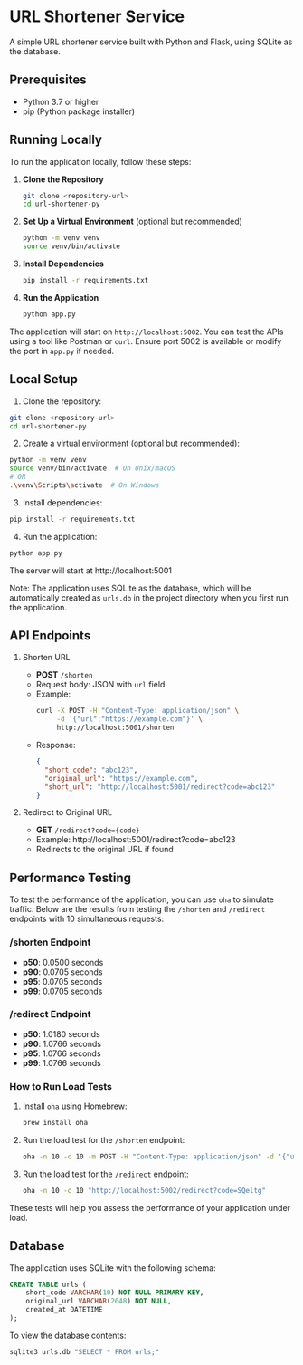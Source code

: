 # URL Shortener Service

A simple URL shortener service built with Python and Flask, using SQLite as the database.

## Prerequisites

- Python 3.7 or higher
- pip (Python package installer)

## Running Locally

To run the application locally, follow these steps:

1. **Clone the Repository**
   ```bash
   git clone <repository-url>
   cd url-shortener-py
   ```

2. **Set Up a Virtual Environment** (optional but recommended)
   ```bash
   python -m venv venv
   source venv/bin/activate
   ```

3. **Install Dependencies**
   ```bash
   pip install -r requirements.txt
   ```

4. **Run the Application**
   ```bash
   python app.py
   ```

The application will start on `http://localhost:5002`. You can test the APIs using a tool like Postman or `curl`. Ensure port 5002 is available or modify the port in `app.py` if needed.

## Local Setup

1. Clone the repository:
```bash
git clone <repository-url>
cd url-shortener-py
```

2. Create a virtual environment (optional but recommended):
```bash
python -m venv venv
source venv/bin/activate  # On Unix/macOS
# OR
.\venv\Scripts\activate  # On Windows
```

3. Install dependencies:
```bash
pip install -r requirements.txt
```

4. Run the application:
```bash
python app.py
```

The server will start at http://localhost:5001

Note: The application uses SQLite as the database, which will be automatically created as `urls.db` in the project directory when you first run the application.

## API Endpoints

1. Shorten URL
   - **POST** `/shorten`
   - Request body: JSON with `url` field
   - Example:
     ```bash
     curl -X POST -H "Content-Type: application/json" \
          -d '{"url":"https://example.com"}' \
          http://localhost:5001/shorten
     ```
   - Response:
     ```json
     {
       "short_code": "abc123",
       "original_url": "https://example.com",
       "short_url": "http://localhost:5001/redirect?code=abc123"
     }
     ```

2. Redirect to Original URL
   - **GET** `/redirect?code={code}`
   - Example: http://localhost:5001/redirect?code=abc123
   - Redirects to the original URL if found

## Performance Testing

To test the performance of the application, you can use `oha` to simulate traffic. Below are the results from testing the `/shorten` and `/redirect` endpoints with 10 simultaneous requests:

### /shorten Endpoint
- **p50**: 0.0500 seconds
- **p90**: 0.0705 seconds
- **p95**: 0.0705 seconds
- **p99**: 0.0705 seconds

### /redirect Endpoint
- **p50**: 1.0180 seconds
- **p90**: 1.0766 seconds
- **p95**: 1.0766 seconds
- **p99**: 1.0766 seconds

### How to Run Load Tests
1. Install `oha` using Homebrew:
   ```bash
   brew install oha
   ```
2. Run the load test for the `/shorten` endpoint:
   ```bash
   oha -n 10 -c 10 -m POST -H "Content-Type: application/json" -d '{"url": "https://example.com"}' http://localhost:5002/shorten
   ```
3. Run the load test for the `/redirect` endpoint:
   ```bash
   oha -n 10 -c 10 "http://localhost:5002/redirect?code=SQeltg"
   ```

These tests will help you assess the performance of your application under load.

## Database

The application uses SQLite with the following schema:
```sql
CREATE TABLE urls (
    short_code VARCHAR(10) NOT NULL PRIMARY KEY,
    original_url VARCHAR(2048) NOT NULL,
    created_at DATETIME
);
```

To view the database contents:
```bash
sqlite3 urls.db "SELECT * FROM urls;"
  
```